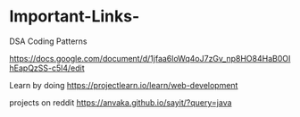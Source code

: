 # Important-Links-

DSA Coding Patterns

https://docs.google.com/document/d/1jfaa6loWq4oJ7zGv_np8HO84HaB0OIhEapQzSS-c5l4/edit


Learn by doing 
https://projectlearn.io/learn/web-development


projects on reddit
https://anvaka.github.io/sayit/?query=java

